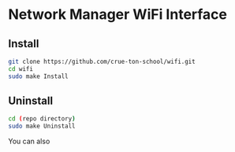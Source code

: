 # Network Manager WiFi Interface

## Install
```sh
git clone https://github.com/crue-ton-school/wifi.git
cd wifi
sudo make Install
```

## Uninstall
```sh
cd (repo directory)
sudo make Uninstall
```

You can also 
